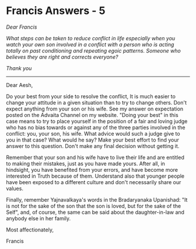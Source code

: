 # Francis Answers - 5

_Dear Francis_

_What steps can be taken to reduce conflict in life especially when you watch your own son involved in a conflict with a person who is acting totally on past conditioning and repeating egoic patterns. Someone who believes they are right and corrects everyone?_

_Thank you_

* * *

Dear Aesh,

Do your best from your side to resolve the conflict, It is much easier to change your attitude in a given situation than to try to change others. Don't expect anything from your son or his wife. See my answer on expectation posted on the Advaita Channel on my website. "Doing your best" in this case means to try to place yourself in the position of a fair and loving judge who has no bias towards or against any of the three parties involved in the conflict: you, your son, his wife. What advice would such a judge give to you in that case? What would he say? Make your best effort to find your answer to this question. Don't make any final decision without getting it.

Remember that your son and his wife have to live their life and are entitled to making their mistakes, just as you have made yours. After all, in hindsight, you have benefited from your errors, and have become more interested in Truth because of them. Understand also that younger people have been exposed to a different culture and don't necessarily share our values.

Finally, remember Yajnavalkaya's words in the Bradaryanaka Upanishad: "It is not for the sake of the son that the son is loved, but for the sake of the Self", and, of course, the same can be said about the daughter-in-law and anybody else in her family.

Most affectionately,

Francis

